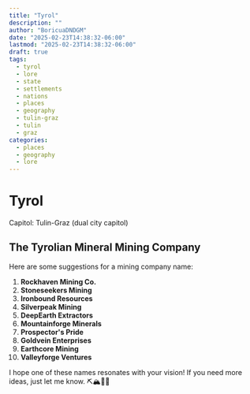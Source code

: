 ```yaml
---
title: "Tyrol"
description: ""
author: "BoricuaDNDGM"
date: "2025-02-23T14:38:32-06:00"
lastmod: "2025-02-23T14:38:32-06:00"
draft: true
tags:
  - tyrol
  - lore
  - state
  - settlements
  - nations
  - places
  - geography
  - tulin-graz
  - tulin
  - graz
categories:
  - places
  - geography
  - lore
---
```


# Tyrol

Capitol: Tulin-Graz (dual city capitol)

## The Tyrolian Mineral Mining Company





Here are some suggestions for a mining company name:

1. **Rockhaven Mining Co.**
2. **Stoneseekers Mining**
3. **Ironbound Resources**
4. **Silverpeak Mining**
5. **DeepEarth Extractors**
6. **Mountainforge Minerals**
7. **Prospector's Pride**
8. **Goldvein Enterprises**
9. **Earthcore Mining**
10. **Valleyforge Ventures**

I hope one of these names resonates with your vision! If you need more ideas, just let me know. ⛏️🏔️🏢📄